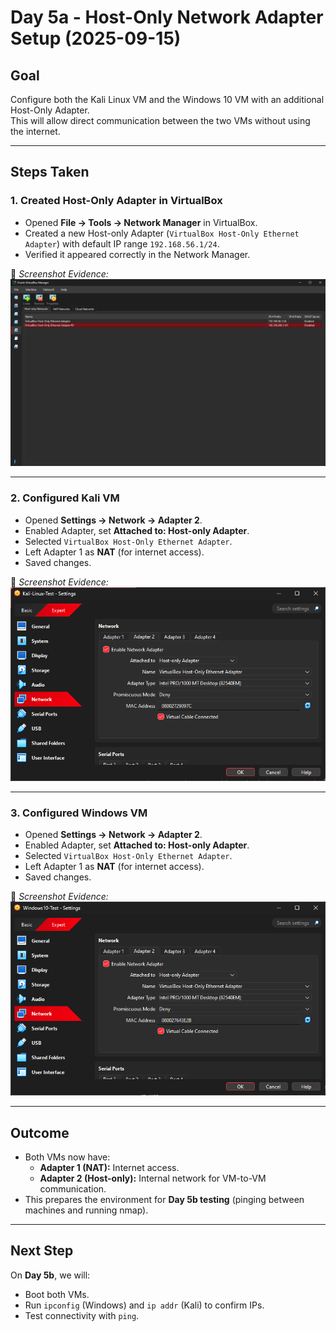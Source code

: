 # Day 5a - Host-Only Network Adapter Setup (2025-09-15)

## Goal
Configure both the Kali Linux VM and the Windows 10 VM with an additional Host-Only Adapter.  
This will allow direct communication between the two VMs without using the internet.

---

## Steps Taken

### 1. Created Host-Only Adapter in VirtualBox
- Opened **File → Tools → Network Manager** in VirtualBox.
- Created a new Host-only Adapter (`VirtualBox Host-Only Ethernet Adapter`) with default IP range `192.168.56.1/24`.
- Verified it appeared correctly in the Network Manager.

📸 *Screenshot Evidence:*  
![Host-only Adapter Created](../Screenshots/Host_Only_Adapter_Created_2025-09-15.png)

---

### 2. Configured Kali VM
- Opened **Settings → Network → Adapter 2**.
- Enabled Adapter, set **Attached to: Host-only Adapter**.
- Selected `VirtualBox Host-Only Ethernet Adapter`.
- Left Adapter 1 as **NAT** (for internet access).
- Saved changes.

📸 *Screenshot Evidence:*  
![Kali VM Adapter2 Host-only](../Screenshots/Kali_VM_Adapter2_HostOnly_2025-09-15.png)

---

### 3. Configured Windows VM
- Opened **Settings → Network → Adapter 2**.
- Enabled Adapter, set **Attached to: Host-only Adapter**.
- Selected `VirtualBox Host-Only Ethernet Adapter`.
- Left Adapter 1 as **NAT** (for internet access).
- Saved changes.

📸 *Screenshot Evidence:*  
![Windows VM Adapter2 Host-only](../Screenshots/Windows_VM_Adapter2_HostOnly_2025-09-15.png)

---

## Outcome
- Both VMs now have:
  - **Adapter 1 (NAT):** Internet access.
  - **Adapter 2 (Host-only):** Internal network for VM-to-VM communication.
- This prepares the environment for **Day 5b testing** (pinging between machines and running nmap).

---

## Next Step
On **Day 5b**, we will:
- Boot both VMs.
- Run `ipconfig` (Windows) and `ip addr` (Kali) to confirm IPs.
- Test connectivity with `ping`.
